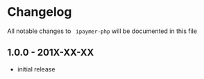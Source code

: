 # Changelog

All notable changes to ` ipaymer-php` will be documented in this file

## 1.0.0 - 201X-XX-XX

- initial release
